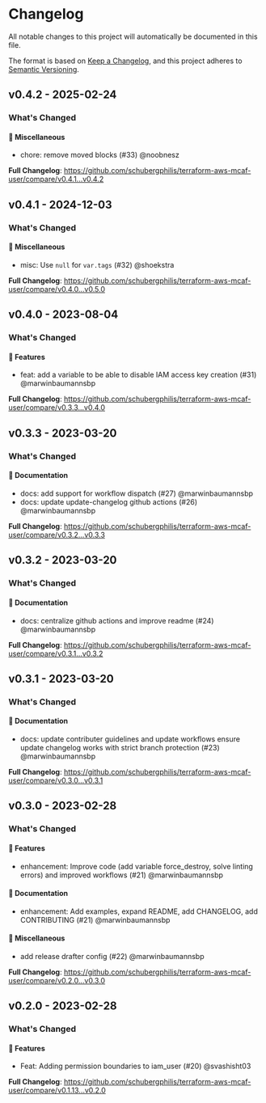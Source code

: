 # Changelog

All notable changes to this project will automatically be documented in this file.

The format is based on [Keep a Changelog](https://keepachangelog.com/en/1.0.0/),
and this project adheres to [Semantic Versioning](https://semver.org/spec/v2.0.0.html).

## v0.4.2 - 2025-02-24

### What's Changed

#### 🧺 Miscellaneous

* chore: remove moved blocks (#33) @noobnesz

**Full Changelog**: https://github.com/schubergphilis/terraform-aws-mcaf-user/compare/v0.4.1...v0.4.2

## v0.4.1 - 2024-12-03

### What's Changed

#### 🧺 Miscellaneous

* misc: Use `null` for `var.tags` (#32) @shoekstra

**Full Changelog**: https://github.com/schubergphilis/terraform-aws-mcaf-user/compare/v0.4.0...v0.5.0

## v0.4.0 - 2023-08-04

### What's Changed

#### 🚀 Features

- feat: add a variable to be able to disable IAM access key creation (#31) @marwinbaumannsbp

**Full Changelog**: https://github.com/schubergphilis/terraform-aws-mcaf-user/compare/v0.3.3...v0.4.0

## v0.3.3 - 2023-03-20

### What's Changed

#### 📖 Documentation

- docs: add support for workflow dispatch (#27) @marwinbaumannsbp
- docs: update update-changelog github actions (#26) @marwinbaumannsbp

**Full Changelog**: https://github.com/schubergphilis/terraform-aws-mcaf-user/compare/v0.3.2...v0.3.3

## v0.3.2 - 2023-03-20

### What's Changed

#### 📖 Documentation

- docs: centralize github actions and improve readme (#24) @marwinbaumannsbp

**Full Changelog**: https://github.com/schubergphilis/terraform-aws-mcaf-user/compare/v0.3.1...v0.3.2

## v0.3.1 - 2023-03-20

### What's Changed

#### 📖 Documentation

- docs: update contributer guidelines and update workflows ensure update changelog works with strict branch protection (#23) @marwinbaumannsbp

**Full Changelog**: https://github.com/schubergphilis/terraform-aws-mcaf-user/compare/v0.3.0...v0.3.1

## v0.3.0 - 2023-02-28

### What's Changed

#### 🚀 Features

- enhancement: Improve code (add variable force_destroy, solve linting errors) and improved workflows (#21) @marwinbaumannsbp

#### 📖 Documentation

- enhancement: Add examples, expand README, add CHANGELOG, add CONTRIBUTING (#21) @marwinbaumannsbp

#### 🧺 Miscellaneous

- add release drafter config (#22) @marwinbaumannsbp

**Full Changelog**: https://github.com/schubergphilis/terraform-aws-mcaf-user/compare/v0.2.0...v0.3.0

## v0.2.0 - 2023-02-28

### What's Changed

#### 🚀 Features

- Feat: Adding permission boundaries to iam_user (#20) @svashisht03

**Full Changelog**: https://github.com/schubergphilis/terraform-aws-mcaf-user/compare/v0.1.13...v0.2.0
